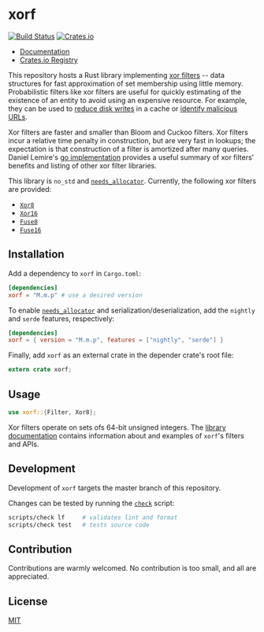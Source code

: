 # xorf

[![Build Status](https://travis-ci.com/ayazhafiz/xorf.svg?branch=master)](https://travis-ci.com/ayazhafiz/xorf)
[![Crates.io](https://img.shields.io/crates/v/xorf)](https://crates.io/crates/xorf)

- [Documentation](https://docs.rs/xorf)
- [Crates.io Registry](https://crates.io/crates/xorf)

This repository hosts a Rust library implementing
[xor filters](https://arxiv.org/abs/1912.08258) -- data structures for fast
approximation of set membership using little memory. Probabilistic filters like
xor filters are useful for quickly estimating of the existence of an entity to
avoid using an expensive resource. For example, they can be used to
[reduce disk writes](https://en.wikipedia.org/wiki/Bloom_filter#Cache_filtering)
in a cache or
[identify malicious URLs](https://en.wikipedia.org/wiki/Bloom_filter#Examples).

Xor filters are faster and smaller than Bloom and Cuckoo filters. Xor filters
incur a relative time penalty in construction, but are very fast in lookups; the
expectation is that construction of a filter is amortized after many queries.
Daniel Lemire's [go implementation](https://github.com/FastFilter/xorfilter)
provides a useful summary of xor filters' benefits and listing of other xor
filter libraries.

This library is `no_std` and
[`needs_allocator`](https://doc.rust-lang.org/1.9.0/book/custom-allocators.html).
Currently, the following xor filters are provided:

- [`Xor8`](./src/xor8.rs)
- [`Xor16`](./src/xor16.rs)
- [`Fuse8`](./src/fuse8.rs)
- [`Fuse16`](./src/fuse16.rs)

## Installation

Add a dependency to `xorf` in `Cargo.toml`:

```toml
[dependencies]
xorf = "M.m.p" # use a desired version
```

To enable
[`needs_allocator`](https://doc.rust-lang.org/1.9.0/book/custom-allocators.html)
and serialization/deserialization, add the `nightly` and `serde` features,
respectively:

```toml
[dependencies]
xorf = { version = "M.m.p", features = ["nightly", "serde"] }
```

Finally, add `xorf` as an external crate in the depender crate's root file:

```rust
extern crate xorf;
```

## Usage

```rust
use xorf::{Filter, Xor8};
```

Xor filters operate on sets ofs 64-bit unsigned integers. The
[library documentation](https://docs.rs/xorf) contains information about and
examples of `xorf`'s filters and APIs.

## Development

Development of `xorf` targets the master branch of this repository.

Changes can be tested by running the [`check`](./scripts/check) script:

```bash
scripts/check lf     # validates lint and format
scripts/check test   # tests source code
```

## Contribution

Contributions are warmly welcomed. No contribution is too small, and all are
appreciated.

## License

[MIT](./LICENSE)
